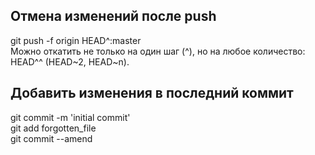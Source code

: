 
## Отмена изменений после push  
git push -f origin HEAD^:master  
Можно откатить не только на один шаг (^), но на любое количество: HEAD^^ (HEAD~2, HEAD~n).
  
## Добавить изменения в последний коммит  
git commit -m 'initial commit'  
git add forgotten_file  
git commit --amend  

